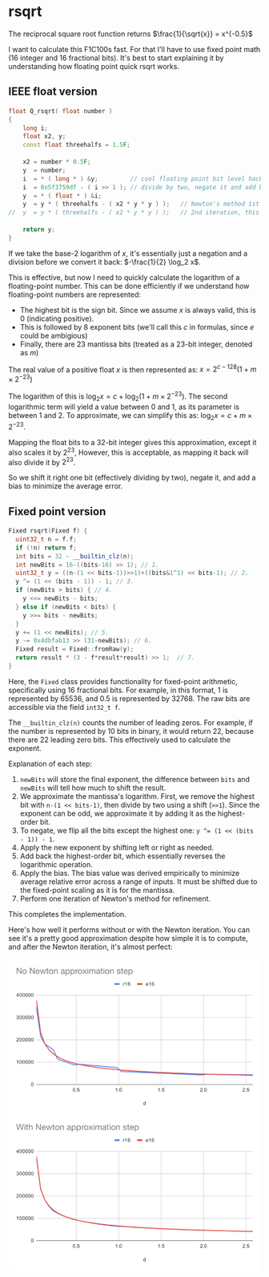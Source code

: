 # rsqrt

The reciprocal square root function returns $\frac{1}{\sqrt{x}} = x^{-0.5}$

I want to calculate this F1C100s fast. For that I'll have to use fixed point math (16 integer and 16 fractional bits).
It's best to start explaining it by understanding how floating point quick rsqrt works.

## IEEE float version

```C++
float Q_rsqrt( float number )
{
	long i;
	float x2, y;
	const float threehalfs = 1.5F;

	x2 = number * 0.5F;
	y  = number;
	i  = * ( long * ) &y;         // cool floating point bit level hacking to take the logarithm
	i  = 0x5f3759df - ( i >> 1 ); // divide by two, negate it and add bias
	y  = * ( float * ) &i;
	y  = y * ( threehalfs - ( x2 * y * y ) );   // Newton's method 1st iteration
//	y  = y * ( threehalfs - ( x2 * y * y ) );   // 2nd iteration, this can be removed

	return y;
}
```

If we take the base-2 logarithm of $x$, it's essentially just a negation and a division before we convert it back: $-\frac{1}{2} \log_2 x$.

This is effective, but now I need to quickly calculate the logarithm of a floating-point number.
This can be done efficiently if we understand how floating-point numbers are represented:
- The highest bit is the sign bit. Since we assume $x$ is always valid, this is 0 (indicating positive).
- This is followed by 8 exponent bits (we'll call this $c$ in formulas, since $e$ could be ambigious)
- Finally, there are 23 mantissa bits (treated as a 23-bit integer, denoted as $m$)

The real value of a positive float $x$ is then represented as: $x = 2^{c-128}(1+m \times 2^{-23})$

The logarithm of this is $\log_2 x = c + \log_2(1+m \times 2^{-23})$. The second logarithmic term will yield a value between 0 and 1,
as its parameter is between 1 and 2. To approximate, we can simplify this as: $\log_2 x = c + m \times 2^{-23}$.

Mapping the float bits to a 32-bit integer gives this approximation, except it also scales it by $2^{23}$, However, this is acceptable, as mapping it back will also divide it by $2^{23}$.

So we shift it right one bit (effectively dividing by two), negate it, and add a bias to minimize the average error.

## Fixed point version

```C++
Fixed rsqrt(Fixed f) {
  uint32_t n = f.f;
  if (!n) return f;
  int bits = 32 - __builtin_clz(n);
  int newBits = 16-((bits-16) >> 1); // 1.
  uint32_t y = ((n-(1 << bits-1))>>1)+((bits&1^1) << bits-1); // 2.
  y ^= (1 << (bits - 1)) - 1; // 3.
  if (newBits > bits) { // 4.
    y <<= newBits - bits;
  } else if (newBits < bits) {
    y >>= bits - newBits;
  }
  y += (1 << newBits); // 5.
  y -= 0x4dbfab13 >> (31-newBits); // 6.
  Fixed result = Fixed::fromRaw(y);
  return result * (3 - f*result*result) >> 1;  // 7.
}
```

Here, the `Fixed` class provides functionality for fixed-point arithmetic,
specifically using 16 fractional bits. For example, in this format,
1 is represented by 65536, and 0.5 is represented by 32768.
The raw bits are accessible via the field `int32_t f`.

The `__builtin_clz(n)` counts the number of leading zeros. For example, if the number is represented by 10 bits in binary, it would return 22, because there are 22 leading zero bits.
This effectively used to calculate the exponent.

Explanation of each step:

1. `newBits` will store the final exponent, the difference between `bits` and `newBits` will tell how much to shift the result.
2. We approximate the mantissa's logarithm. First, we remove the highest bit with `n-(1 << bits-1)`, then divide by two using a shift (`>>1`). Since the exponent can be odd, we approximate it by adding it as the highest-order bit.
3. To negate, we flip all the bits except the highest one: `y ^= (1 << (bits - 1)) - 1`.
4. Apply the new exponent by shifting left or right as needed.
5. Add back the highest-order bit, which essentially reverses the logarithmic operation.
6. Apply the bias. The bias value was derived empirically to minimize average relative error across a range of inputs. It must be shifted due to the fixed-point scaling as it is for the mantissa.
7. Perform one iteration of Newton's method for refinement.

This completes the implementation.

Here's how well it performs without or with the Newton iteration. You can see it's a pretty good approximation despite how simple it is to compute, and after the Newton iteration, it's almost perfect:

![Comparison of fixed point rsqrt approximation with and without Newton iteration](fx_rsqrt.png)
